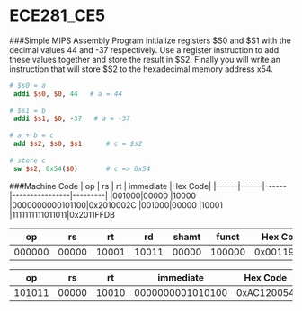 ECE281_CE5
==========
###Simple MIPS Assembly Program
initialize registers $S0 and $S1 with the decimal values 44 and -37 respectively. Use a register instruction to add these values together and store the result in $S2. Finally you will write an instruction that will store $S2 to the hexadecimal memory address x54.

```MIPS
# $s0 = a
 addi $s0, $0, 44   # a = 44
 
# $s1 = b
 addi $s1, $0, -37   # a = -37
 
# a + b = c
 add $s2, $s0, $s1      # c = $s2
 
# store c
 sw $s2, 0x54($0)       # c => 0x54
```

###Machine Code
|  op  |  rs  |  rt  |  immediate |Hex Code|
|------|------|------|----------------|---------|
|001000|00000 |10000 |0000000000101100|0x2010002C
|001000|00000 |10001 |1111111111011011|0x2011FFDB

|  op  |  rs  |  rt  |  rd  | shamt| funct|Hex Code|
|------|------|------|------|------|------|----------|
|000000|00000 |10001 |10011 |00000 |100000|0x00119826|

|  op  |  rs  |  rt  |  immediate |Hex Code|
|------|------|------|----------------|--------|
|101011|00000 |10010 |0000000001010100|0xAC120054|
